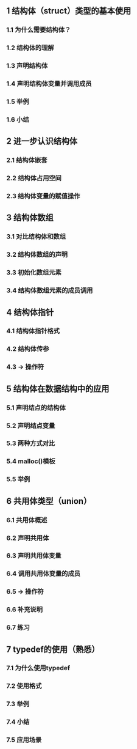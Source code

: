 
## 1 结构体（struct）类型的基本使用

### 1.1 为什么需要结构体？

### 1.2 结构体的理解

### 1.3 声明结构体

### 1.4 声明结构体变量并调用成员

### 1.5 举例

### 1.6 小结

## 2 进一步认识结构体

### 2.1 结构体嵌套

### 2.2 结构体占用空间

### 2.3 结构体变量的赋值操作
## 3 结构体数组

### 3.1 对比结构体和数组

### 3.2 结构体数组的声明

### 3.3 初始化数组元素

### 3.4 结构体数组元素的成员调用
## 4 结构体指针

### 4.1 结构体指针格式

### 4.2 结构体传参

### 4.3 -> 操作符

## 5 结构体在数据结构中的应用

### 5.1 声明结点的结构体

### 5.2 声明结点变量

### 5.3 两种方式对比

### 5.4 malloc()模板

### 5.5 举例

## 6 共用体类型（union）

### 6.1 共用体概述

### 6.2 声明共用体

### 6.3 声明共用体变量

### 6.4 调用共用体变量的成员

### 6.5 -> 操作符

### 6.6 补充说明

### 6.7 练习

## 7 typedef的使用（熟悉）

### 7.1 为什么使用typedef


### 7.2 使用格式


### 7.3 举例


### 7.4 小结


### 7.5 应用场景